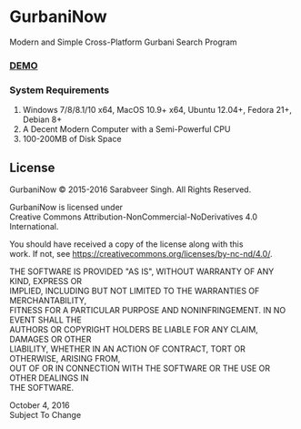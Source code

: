 # GurbaniNow
Modern and Simple Cross-Platform Gurbani Search Program

### [DEMO](https://gurbaninow.com/web/)
### System Requirements
1. Windows 7/8/8.1/10 x64, MacOS 10.9+ x64, Ubuntu 12.04+, Fedora 21+, Debian 8+
2. A Decent Modern Computer with a Semi-Powerful CPU
3. 100-200MB of Disk Space

## License
GurbaniNow © 2015-2016 Sarabveer Singh. All Rights Reserved.

GurbaniNow is licensed under  
Creative Commons Attribution-NonCommercial-NoDerivatives 4.0 International.

You should have received a copy of the license along with this  
work.  If not, see <https://creativecommons.org/licenses/by-nc-nd/4.0/>.

THE SOFTWARE IS PROVIDED "AS IS", WITHOUT WARRANTY OF ANY KIND, EXPRESS OR  
IMPLIED, INCLUDING BUT NOT LIMITED TO THE WARRANTIES OF MERCHANTABILITY,  
FITNESS FOR A PARTICULAR PURPOSE AND NONINFRINGEMENT. IN NO EVENT SHALL THE  
AUTHORS OR COPYRIGHT HOLDERS BE LIABLE FOR ANY CLAIM, DAMAGES OR OTHER  
LIABILITY, WHETHER IN AN ACTION OF CONTRACT, TORT OR OTHERWISE, ARISING FROM,  
OUT OF OR IN CONNECTION WITH THE SOFTWARE OR THE USE OR OTHER DEALINGS IN  
THE SOFTWARE.

October 4, 2016  
Subject To Change
